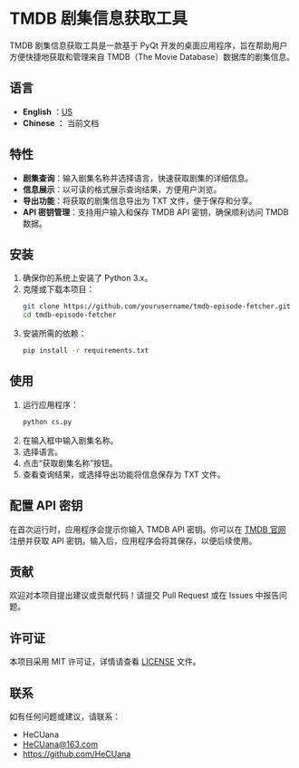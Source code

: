 # TMDB 剧集信息获取工具

TMDB 剧集信息获取工具是一款基于 PyQt 开发的桌面应用程序，旨在帮助用户方便快捷地获取和管理来自 TMDB（The Movie Database）数据库的剧集信息。

## 语言
- **English** ：[US](https://github.com/HeCUana/TMDB-Episode-Information-Fetcher)
- **Chinese** ： 当前文档
  
## 特性

- **剧集查询**：输入剧集名称并选择语言，快速获取剧集的详细信息。
- **信息展示**：以可读的格式展示查询结果，方便用户浏览。
- **导出功能**：将获取的剧集信息导出为 TXT 文件，便于保存和分享。
- **API 密钥管理**：支持用户输入和保存 TMDB API 密钥，确保顺利访问 TMDB 数据。

## 安装

1. 确保你的系统上安装了 Python 3.x。
2. 克隆或下载本项目：
   ```bash
   git clone https://github.com/yourusername/tmdb-episode-fetcher.git
   cd tmdb-episode-fetcher
   ```
3. 安装所需的依赖：
   ```bash
   pip install -r requirements.txt
   ```

## 使用

1. 运行应用程序：
   ```bash
   python cs.py
   ```
2. 在输入框中输入剧集名称。
3. 选择语言。
4. 点击“获取剧集名称”按钮。
5. 查看查询结果，或选择导出功能将信息保存为 TXT 文件。

## 配置 API 密钥

在首次运行时，应用程序会提示你输入 TMDB API 密钥。你可以在 [TMDB 官网](https://www.themoviedb.org/) 注册并获取 API 密钥。输入后，应用程序会将其保存，以便后续使用。

## 贡献

欢迎对本项目提出建议或贡献代码！请提交 Pull Request 或在 Issues 中报告问题。

## 许可证

本项目采用 MIT 许可证，详情请查看 [LICENSE](LICENSE) 文件。

## 联系

如有任何问题或建议，请联系：

- HeCUana
- HeCUana@163.com
- https://github.com/HeCUana
